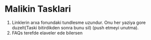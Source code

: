 # Malikin Tasklari
1) Linklerin arxa fonundaki tundlesme uzundur. Onu her yaziya gore duzelt(Taski bitirdikden sonra bunu sil) (push etmeyi unutma).
2) FAQs terefde elaveler ede bilersen
